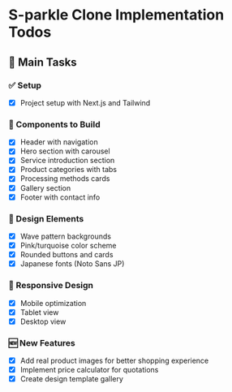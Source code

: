# S-parkle Clone Implementation Todos

## 🎯 Main Tasks

### ✅ Setup
- [x] Project setup with Next.js and Tailwind

### 📝 Components to Build
- [x] Header with navigation
- [x] Hero section with carousel
- [x] Service introduction section
- [x] Product categories with tabs
- [x] Processing methods cards
- [x] Gallery section
- [x] Footer with contact info

### 🎨 Design Elements
- [x] Wave pattern backgrounds
- [x] Pink/turquoise color scheme
- [x] Rounded buttons and cards
- [x] Japanese fonts (Noto Sans JP)

### 📱 Responsive Design
- [x] Mobile optimization
- [x] Tablet view
- [x] Desktop view

### 🆕 New Features
- [x] Add real product images for better shopping experience
- [x] Implement price calculator for quotations
- [x] Create design template gallery

